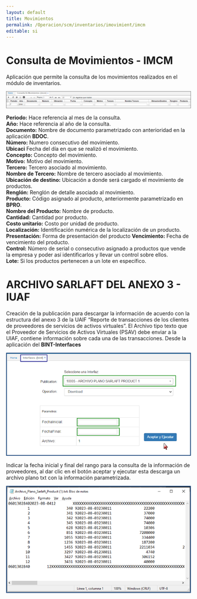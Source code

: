 ```yaml
---
layout: default
title: Movimientos
permalink: /Operacion/scm/inventarios/imovimient/imcm
editable: si
---
```


# Consulta de Movimientos - IMCM

Aplicación que permite la consulta de los movimientos realizados en el módulo de inventarios.  

![](imcm1.png)

**Periodo:**  Hace referencia al mes de la consulta.  
**Año:** Hace referencia al año de la consulta.  
**Documento:** Nombre de documento parametrizado con anterioridad en la aplicación **BDOC**.  
**Número:** Numero consecutivo del movimiento.  
**Ubicaci** Fecha del día en que se realizó el movimiento.  
**Concepto:** Concepto del movimiento.  
**Motivo:** Motivo del movimiento.  
**Tercero:** Tercero asociado al movimiento.  
**Nombre de Tercero:** Nombre de tercero asociado al movimiento.  
**Ubicación de destino:** Ubicación a donde será cargado el movimiento de productos.  
**Renglón:** Renglón de detalle asociado al movimiento.  
**Producto:** Código asignado al producto, anteriormente parametrizado en **BPRO**.  
**Nombre del Producto:** Nombre de producto.  
**Cantidad:** Cantidad por producto.  
**Costo unitario:** Costo por unidad de producto.  
**Localización:** Identificación numérica de la localización de un producto.  
**Presentación:** Forma de presentación del producto 
**Vencimiento:** Fecha de vencimiento del producto.  
**Control:** Número de serial o consecutivo asignado a productos que vende la empresa y poder así identificarlos y llevar un control sobre ellos.  
**Lote:** Si los productos pertenecen a un lote en específico.  


# ARCHIVO SARLAFT DEL ANEXO 3 - IUAF

Creación de la publicación para descargar la información de acuerdo con la estructura del anexo 3 de la UAIF “Reporte de transacciones de los clientes de proveedores de servicios de activos virtuales”. El Archivo tipo texto que el Proveedor de Servicios de Activos Virtuales (PSAV) debe enviar a la UIAF, contiene información sobre cada una de las transacciones. Desde la aplicación del **BINT-Interfaces**

![](imcm2.png)

Indicar la fecha inicial y final del rango para la consulta de la información de proveedores, al dar clic en el botón aceptar y ejecutar esta descarga un archivo plano txt con la información parametrizada.

![](imcm3.png)



